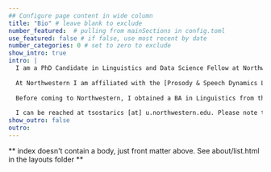```yaml
---
## Configure page content in wide column
title: "Bio" # leave blank to exclude
number_featured:  # pulling from mainSections in config.toml
use_featured: false # if false, use most recent by date
number_categories: 0 # set to zero to exclude
show_intro: true
intro: |
  I am a PhD Candidate in Linguistics and Data Science Fellow at Northwestern University interested in prosody, pragmatics, phonetics, and aphasia. My research focuses on data-driven experimental approaches to understanding intonational meaning in American English. Adjacent to my research, I am interested in R package development, ordinal data analysis, data visualization, and experimental design. Outside of my research, I enjoy horror movies, graphic design, biking, and taking photos of cities. My website uses photos I've taken from around Chicago and Japan.
  
  At Northwestern I am affiliated with the [Prosody & Speech Dynamics Lab](https://www.prosodylab.linguistics.northwestern.edu/) and the [Aphasia and Neurolinguistics Research Lab](https://anr.northwestern.edu/).
  
  Before coming to Northwestern, I obtained a BA in Linguistics from the [University of Chicago](https://linguistics.uchicago.edu/), where I also worked with electrophysiological experiments on concessive connectors in the [Language Processing Lab](https://lucian.uchicago.edu/blogs/lpl/).
  
  I can be reached at tsostarics [at] u.northwestern.edu. Please note that I only go by Thomas.
show_outro: false
outro: 
---
```


** index doesn't contain a body, just front matter above.
See about/list.html in the layouts folder **

